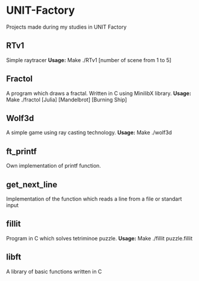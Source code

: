 # UNIT-Factory
Projects made during my studies in UNIT Factory


## RTv1 
Simple raytracer
**Usage:** 
  Make
  ./RTv1 [number of scene from 1 to 5]

## Fractol
A program which draws a fractal. Written in C using MinilibX library.
**Usage:** 
  Make
  ./fractol [Julia] [Mandelbrot] [Burning Ship]
  
## Wolf3d
A simple game using ray casting technology.
**Usage:** 
  Make
  ./wolf3d
  
## ft_printf
Own implementation of printf function.

## get_next_line
Implementation of the function which reads a line from a file or standart input

## fillit
Program in C which solves tetriminoe puzzle.
**Usage:** 
  Make
  ./fillit puzzle.fillit
  
## libft
A library of basic functions written in C
